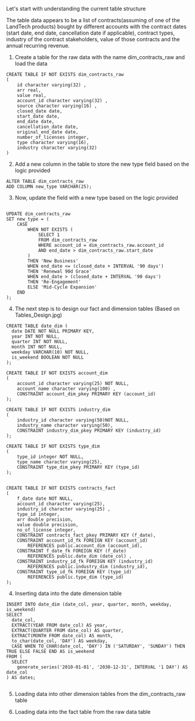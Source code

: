 Let's start with understanding the current table structure

The table data appears to be a list of contracts(assuming of one of the LandTech products) bought by different accounts with the contract dates (start date, end date, cancellation date if applicable), contract types, industry of the contract stakeholders, value of those contracts and the annual recurring revenue.




1. Create a table for the raw data with the name dim_contracts_raw and load the data
```
CREATE TABLE IF NOT EXISTS dim_contracts_raw
(
    id character varying(32) ,
    arr real,
    value real,
    account_id character varying(32) ,
    source character varying(16) ,
    closed_date date,
    start_date date,
    end_date date,
    cancellation_date date,
    original_end_date date,
    number_of_licenses integer,
    type character varying(16),
    industry character varying(32)
)

```

2. Add a new column in the table to store the new type field based on the logic provided

```	
ALTER TABLE dim_contracts_raw
ADD COLUMN new_type VARCHAR(25);
```

3. Now, update the field with a new type based on the logic provided

```

UPDATE dim_contracts_raw
SET new_type = (
    CASE
        WHEN NOT EXISTS (
            SELECT 1
            FROM dim_contracts_raw
            WHERE account_id = dim_contracts_raw.account_id
            AND end_date > dim_contracts_raw.start_date
        )
        THEN 'New Business'
        WHEN end_date <= (closed_date + INTERVAL '90 days')
        THEN 'Renewal 90d Grace'
        WHEN end_date > (closed_date + INTERVAL '90 days')
        THEN 'Re-Engagement'
        ELSE 'Mid-Cycle Expansion'
    END
);

```

4. The next step is to design our fact and dimension tables (Based on Tables_Design.jpg)

```
CREATE TABLE date_dim (
  date DATE NOT NULL PRIMARY KEY,
  year INT NOT NULL,
  quarter INT NOT NULL,
  month INT NOT NULL,
  weekday VARCHAR(10) NOT NULL,
  is_weekend BOOLEAN NOT NULL
);

CREATE TABLE IF NOT EXISTS account_dim
(
    account_id character varying(25) NOT NULL,
    account_name character varying(100) ,
    CONSTRAINT account_dim_pkey PRIMARY KEY (account_id)
);

CREATE TABLE IF NOT EXISTS industry_dim
(
    industry_id character varying(50)NOT NULL,
    industry_name character varying(50),
    CONSTRAINT industry_dim_pkey PRIMARY KEY (industry_id)
);

CREATE TABLE IF NOT EXISTS type_dim
(
    type_id integer NOT NULL,
    type_name character varying(25),
    CONSTRAINT type_dim_pkey PRIMARY KEY (type_id)
);


CREATE TABLE IF NOT EXISTS contracts_fact
(
    f_date date NOT NULL,
    account_id character varying(25),
    industry_id character varying(25) ,
    type_id integer,
    arr double precision,
    value double precision,
    no_of_license integer,
    CONSTRAINT contracts_fact_pkey PRIMARY KEY (f_date),
    CONSTRAINT account_id_fk FOREIGN KEY (account_id)
        REFERENCES public.account_dim (account_id),
    CONSTRAINT f_date_fk FOREIGN KEY (f_date)
        REFERENCES public.date_dim (date_col) ,
    CONSTRAINT industry_id_fk FOREIGN KEY (industry_id)
        REFERENCES public.industry_dim (industry_id),
    CONSTRAINT type_id_fk FOREIGN KEY (type_id)
        REFERENCES public.type_dim (type_id)
);
```

4. Inserting data into the date dimension table

```
INSERT INTO date_dim (date_col, year, quarter, month, weekday, is_weekend)
SELECT
  date_col,
  EXTRACT(YEAR FROM date_col) AS year,
  EXTRACT(QUARTER FROM date_col) AS quarter,
  EXTRACT(MONTH FROM date_col) AS month,
  to_char(date_col, 'DAY') AS weekday,
  CASE WHEN TO_CHAR(date_col, 'DAY') IN ('SATURDAY', 'SUNDAY') THEN TRUE ELSE FALSE END AS is_weekend
FROM (
  SELECT
    generate_series('2010-01-01', '2030-12-31', INTERVAL '1 DAY') AS date_col
) AS dates;


```
5. Loading data into other dimension tables from the dim_contracts_raw table



6. Loading data into the fact table from the raw data table
